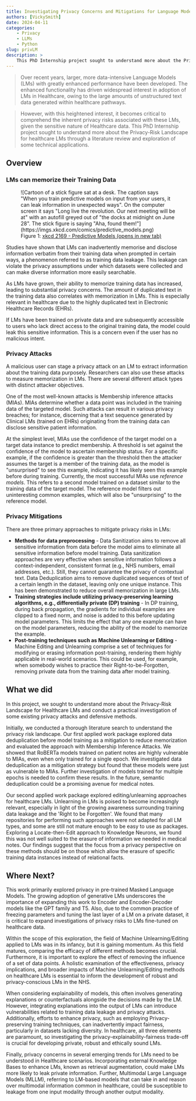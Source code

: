 ```yaml
---
title: Investigating Privacy Concerns and Mitigations for Language Models in Healthcare
authors: [VickySmith]
date: 2024-04-11
categories: 
    - Privacy
    - LLMs
    - Python
slug: privLM
description: >
    This PhD Internship project sought to understand more about the Privacy-Risk Landscape for healthcare LMs through a literature review and exploration of some technical applications.
---
```

> Over recent years, larger, more data-intensive Language Models (LMs) with greatly enhanced performance have been developed. The enhanced functionality has driven widespread interest in adoption of LMs in Healthcare, owing to the large amounts of unstructured text data generated within healthcare pathways. 

> However, with this heightened interest, it becomes critical to comprehend the inherent privacy risks associated with these LMs, given the sensitive nature of Healthcare data. This PhD Internship project sought to understand more about the Privacy-Risk Landscape for healthcare LMs through a literature review and exploration of some technical applications.

<!-- more -->

## Overview
### LMs can memorize their Training Data

<figure class="inline end" markdown>
![Cartoon of a stick figure sat at a desk. The caption says "When you train predictive models on input from your users, it can leak information in unexpected ways". On the computer screen it says "Long live the revolution. Our next meeting will be at" with an autofill greyed out of "the docks at midnight on June 28". The stick figure is saying "Aha, found them!"](https://imgs.xkcd.com/comics/predictive_models.png)
<figcaption>Figure 1: <a href="https://xkcd.com/2169/">xkcd 2169 - Predictive Models (opens in new tab)</a></figcaption>
</figure>

Studies have shown that LMs can inadvertently memorise and disclose information verbatim from their training data when prompted in certain ways, a phenomenon referred to as training data leakage. This leakage can violate the privacy assumptions under which datasets were collected and can make diverse information more easily searchable.

As LMs have grown, their ability to memorize training data has increased, leading to substantial privacy concerns. The amount of duplicated text in the training data also correlates with memorization in LMs. This is especially relevant in healthcare due to the highly duplicated text in Electronic Healthcare Records (EHRs).

If LMs have been trained on private data and are subsequently accessible to users who lack direct access to the original training data, the model could leak this sensitive information. This is a concern even if the user has no malicious intent.

### Privacy Attacks

A malicious user can stage a privacy attack on an LM to extract information about the training data purposely. Researchers can also use these attacks to measure memorization in LMs. There are several different attack types with distinct attacker objectives. 

One of the most well-known attacks is Membership inference attacks (MIAs). MIAs determine whether a data point was included in the training data of the targeted model. Such attacks can result in various privacy breaches; for instance, discerning that a text sequence generated by Clinical LMs (trained on EHRs) originating from the training data can disclose sensitive patient information. 

At the simplest level, MIAs use the confidence of the target model on a target data instance to predict membership. A threshold is set against the confidence of the model to ascertain membership status. For a specific example, if the confidence is greater than the threshold then the attacker assumes the target is a member of the training data, as the model is "unsurprised" to see this example, indicating it has likely seen this example before during training. Currently, the most successful MIAs use *reference models*. This refers to a second model trained on a dataset similar to the training data of the target model. The reference model filters out uninteresting common examples, which will also be "unsurprising" to the reference model.

### Privacy Mitigations

There are three primary approaches to mitigate privacy risks in LMs:

- **Methods for data preprocessing** - Data Sanitization aims to remove all sensitive information from data before the model aims to eliminate all sensitive information before model training. Data sanitization approaches are very effective when sensitive information follows a context-independent, consistent format (e.g., NHS numbers, email addresses, etc.). Still, they cannot guarantee the privacy of contextual text. Data Deduplication aims to remove duplicated sequences of text of a certain length in the dataset, leaving only one unique instance. This has been demonstrated to reduce overall memorization in large LMs. 
- **Training strategies include utilizing privacy-preserving learning algorithms, e.g., differentially private (DP) training** - In DP training, during back propagation, the gradients for individual examples are clipped to a fixed norm, and noise is added to this before updating model parameters. This limits the effect that any one example can have on the model parameters, reducing the ability of the model to memorize the example. 
- **Post-training techniques such as Machine Unlearning or Editing** - Machine Editing and Unlearning comprise a set of techniques for modifying or erasing information post-training, rendering them highly applicable in real-world scenarios. This could be used, for example, when somebody wishes to practice their Right-to-be-Forgotten, removing private data from the training data after model training. 


## What we did

In this project, we sought to understand more about the Privacy-Risk Landscape for Healthcare LMs and conduct a practical investigation of some existing privacy attacks and defensive methods.  

Initially, we conducted a thorough literature search to understand the privacy risk landscape. Our first applied work package explored data deduplication before model training as a mitigation to reduce memorization and evaluated the approach with Membership Inference Attacks. We showed that RoBERTa models trained on patient notes are highly vulnerable to MIAs, even when only trained for a single epoch. We investigated data deduplication as a mitigation strategy but found that these models were just as vulnerable to MIAs. Further investigation of models trained for multiple epochs is needed to confirm these results. In the future, semantic deduplication could be a promising avenue for medical notes. 

Our second applied work package explored editing/unlearning approaches for healthcare LMs. Unlearning in LMs is poised to become increasingly relevant, especially in light of the growing awareness surrounding training data leakage and the 'Right to be Forgotten'. We found that many repositories for performing such approaches were not adapted for all LM types, and some are still not mature enough to be easy to use as packages. Exploring a Locate-then-Edit approach to Knowledge Neurons, we found this was not well suited to the erasure of information we needed in medical notes. Our findings suggest that the focus from a privacy perspective on these methods should be on those which allow the erasure of specific training data instances instead of relational facts. 

## Where Next?

This work primarily explored privacy in pre-trained Masked Language Models. The growing adoption of generative LMs underscores the importance of expanding this work to Encoder and Encoder-Decoder models like the GPT family and T5. Also, due to the common practice of freezing parameters and tuning the last layer of a LM on a private dataset, it is critical to expand investigations of privacy risks to LMs fine-tuned on healthcare data. 

Within the scope of this exploration, the field of Machine Unlearning/Editing applied to LMs was in its infancy, but it is gaining momentum. As this field matures, comparing the efficacy of different methods becomes crucial. Furthermore, it is important to explore the effect of removing the influence of a set of data points. A holistic examination of the effectiveness, privacy implications, and broader impacts of Machine Unlearning/Editing methods on healthcare LMs is essential to inform the development of robust and privacy-conscious LMs in the NHS.

When considering explainability of models, this often involves generating explanations or counterfactuals alongside the decisions made by the LM. However, integrating explanations into the output of LMs can introduce vulnerabilities related to training data leakage and privacy attacks. Additionally, efforts to enhance privacy, such as employing Privacy-preserving training techniques, can inadvertently impact fairness, particularly in datasets lacking diversity. In healthcare, all three elements are paramount, so investigating the privacy-explainability-fairness trade-off is crucial for developing private, robust and ethically sound LMs.

Finally, privacy concerns in several emerging trends for LMs need to be understood in Healthcare scenarios. Incorporating external Knowledge Bases to enhance LMs, known as retrieval augmentation, could make LMs more likely to leak private information. Further, Multimodal Large Language Models (MLLM), referring to LM-based models that can take in and reason over multimodal information common in healthcare, could be susceptible to leakage from one input modality through another output modality. 


